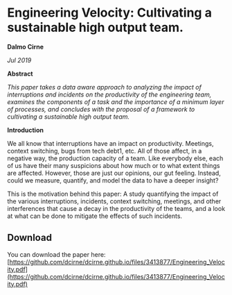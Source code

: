 # Engineering Velocity: Cultivating a sustainable high output team.

**Dalmo Cirne**

_Jul 2019_

**Abstract**

_This paper takes a data aware approach to analyzing the impact of interruptions and incidents on the productivity of the engineering team, examines the components of a task and the importance of a minimum layer of processes, and concludes with the proposal of a framework to cultivating a sustainable high output team._

**Introduction**

We all know that interruptions have an impact on productivity. Meetings, context switching, bugs from tech debt1, etc. All of those affect, in a negative way, the production capacity of a team. Like everybody else, each of us have their many suspicions about how much or to what extent things are affected. However, those are just our opinions, our gut feeling. Instead, could we measure, quantify, and model the data to have a deeper insight?

This is the motivation behind this paper: A study quantifying the impact of the various interruptions, incidents, context switching, meetings, and other interferences that cause a decay in the productivity of the teams, and a look at what can be done to mitigate the effects of such incidents.

## Download

You can download the paper here: [https://github.com/dcirne/dcirne.github.io/files/3413877/Engineering_Velocity.pdf](https://github.com/dcirne/dcirne.github.io/files/3413877/Engineering_Velocity.pdf)
